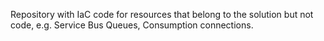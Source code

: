 Repository with IaC code for resources that belong to the solution but not code, e.g. Service Bus Queues, Consumption connections.
